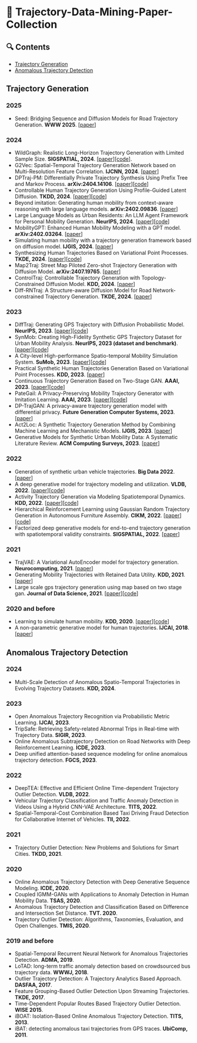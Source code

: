 # :panda_face: Trajectory-Data-Mining-Paper-Collection

## :mag: Contents
- [Trajectory Generation](#Trajectory-Generation)
- [Anomalous Trajectory Detection](#Anomalous-Trajectory-Detection)

## Trajectory Generation
### 2025
- Seed: Bridging Sequence and Diffusion Models for Road Trajectory Generation. **WWW 2025**. [[paper](https://openreview.net/pdf?id=L6I2KSXiPN)]
### 2024
- WildGraph: Realistic Long-Horizon Trajectory Generation with Limited Sample Size. **SIGSPATIAL, 2024**. [[paper](https://dl.acm.org/doi/abs/10.1145/3678717.3691265)][[code]](https://github.com/aliwister/wildgraph).
- G2Vec: Spatial-Temporal Trajectory Generation Network based on Multi-Resolution Feature Correlation. **IJCNN, 2024**. [[paper](https://ieeexplore.ieee.org/abstract/document/10650806)]
- DPTraj-PM: Differentially Private Trajectory Synthesis Using Prefix Tree and Markov Process. **arXiv:2404.14106**. [[paper](https://arxiv.org/pdf/2404.14106)][[code](https://github.com/wnn5/DP-PrefixTreeMarkov)]
- Controllable Human Trajectory Generation Using Profile-Guided Latent Diffusion. **TKDD, 2024**. [[paper](https://dl.acm.org/doi/pdf/10.1145/3701736)][[code](https://github.com/tsinghua-fib-lab/User-Profile-Guided-Latent-Diffusion)]
- Beyond imitation: Generating human mobility from context-aware reasoning with large language models. **arXiv:2402.09836**. [[paper](https://arxiv.org/pdf/2402.09836)]
- Large Language Models as Urban Residents: An LLM Agent Framework for Personal Mobility Generation. **NeurIPS, 2024**. [[paper](https://arxiv.org/pdf/2402.14744)][[code](https://github.com/Wangjw6/LLMob)]
- MobilityGPT: Enhanced Human Mobility Modeling with a GPT model. **arXiv:2402.03264**. [[paper](https://arxiv.org/pdf/2402.03264)]
- Simulating human mobility with a trajectory generation framework based on diffusion model. **IJGIS, 2024**. [[paper](https://www.researchgate.net/profile/Chen-Chu-17/publication/378022332_Simulating_human_mobility_with_a_trajectory_generation_framework_based_on_diffusion_model/links/65cc2e5c790074549783cbf7/Simulating-human-mobility-with-a-trajectory-generation-framework-based-on-diffusion-model.pdf)]
- Synthesizing Human Trajectories Based on Variational Point Processes. **TKDE, 2024**. [[paper](https://ieeexplore.ieee.org/document/10239531)][[code](https://github.com/tsinghua-fib-lab/TrajSynVAE)]
- Map2Traj: Street Map Piloted Zero-shot Trajectory Generation with Diffusion Model. **arXiv:2407.19765**. [[paper](https://arxiv.org/pdf/2407.19765)]
- ControlTraj: Controllable Trajectory Generation with Topology-Constrained Diffusion Model. **KDD, 2024**. [[paper](https://arxiv.org/pdf/2404.15380)]
- Diff-RNTraj: A Structure-aware Diffusion Model for Road Network-constrained Trajectory Generation. **TKDE, 2024**. [[paper](https://arxiv.org/pdf/2402.07369.pdf)]
### 2023
- DiffTraj: Generating GPS Trajectory with Diffusion Probabilistic Model. **NeurIPS, 2023**. [[paper](https://openreview.net/pdf?id=ykMdzevPkJ)][[code](https://github.com/Yasoz/DiffTraj)]
- SynMob: Creating High-Fidelity Synthetic GPS Trajectory Dataset for Urban Mobility Analysis. **NeurIPS, 2023 (dataset and benchmark)**. [[paper](https://openreview.net/pdf?id=oz4AGs0phP)][[code](https://github.com/Yasoz/SynMob)]
- A City-level High-performance Spatio-temporal Mobility Simulation System. **SuMob, 2023**. [[paper](https://dl.acm.org/doi/pdf/10.1145/3615899.3627936)][[code](https://github.com/tsinghua-fib-lab/Mobility-Simulation-System)]
- Practical Synthetic Human Trajectories Generation Based on Variational Point Processes. **KDD, 2023**. [[paper](https://dl.acm.org/doi/pdf/10.1145/3580305.3599888)]
- Continuous Trajectory Generation Based on Two-Stage GAN. **AAAI, 2023**. [[paper](https://www.google.com/url?sa=t&source=web&rct=j&opi=89978449&url=https://ojs.aaai.org/index.php/AAAI/article/view/25557/25329&ved=2ahUKEwil8JHai5mFAxWyyDgGHbHkBlsQFnoECA4QAQ&usg=AOvVaw0cz9me2s6QcRgonGhnu3BW)][[code](https://github.com/WenMellors/TS-TrajGen)]
- PateGail: A Privacy-Preserving Mobility Trajectory Generator with Imitation Learning. **AAAI, 2023**. [[paper](https://ojs.aaai.org/index.php/AAAI/article/view/26700)][[code](https://github.com/tsinghua-fib-lab/PateGail)]
- DP-TrajGAN: A privacy-aware trajectory generation model with differential privacy. **Future Generation Computer Systems, 2023**. [[paper](https://www.sciencedirect.com/science/article/abs/pii/S0167739X22004319)]
- Act2Loc: A Synthetic Trajectory Generation Method by Combining Machine Learning and Mechanistic Models. **IJGIS, 2023**. [[paper](https://www.tandfonline.com/doi/full/10.1080/13658816.2023.2292570)]
- Generative Models for Synthetic Urban Mobility Data: A Systematic Literature Review. **ACM Computing Surveys, 2023**. [[paper](https://dl.acm.org/doi/pdf/10.1145/3610224)]
### 2022
- Generation of synthetic urban vehicle trajectories. **Big Data 2022**. [[paper](https://drive.google.com/file/d/1NEKZGhilyNiM9QBhWTCzBsmbnQJVUMAQ/view)]
- A deep generative model for trajectory modeling and utilization. **VLDB, 2022**. [[paper](https://www.vldb.org/pvldb/vol16/p973-li.pdf)][[code](https://github.com/wangyong01/MTNet_Code)]
- Activity Trajectory Generation via Modeling Spatiotemporal Dynamics. **KDD, 2022**. [[paper](https://dl.acm.org/doi/pdf/10.1145/3534678.3542671)][[code](https://github.com/tsinghua-fib-lab/Activity-Trajectory-Generation)]
- Hierarchical Reinforcement Learning using Gaussian Random Trajectory Generation in Autonomous Furniture Assembly. **CIKM, 2022**. [[paper](https://dl.acm.org/doi/abs/10.1145/3511808.3557078)][[code](https://github.com/WonJoon-Yun/GRT-HL)]
- Factorized deep generative models for end-to-end trajectory generation with spatiotemporal validity constraints. **SIGSPATIAL, 2022**. [[paper](https://dl.acm.org/doi/pdf/10.1145/3557915.3560994)]
### 2021
- TrajVAE: A Variational AutoEncoder model for trajectory generation. **Neurocomputing, 2021**. [[paper](https://www.sciencedirect.com/science/article/abs/pii/S0925231220312017)]
- Generating Mobility Trajectories with Retained Data Utility. **KDD, 2021**. [[paper](https://github.com/caochuntu/KDD2021_guizu)]
- Large scale gps trajectory generation using map based on two stage gan. **Journal of Data Science, 2021**. [[paper](https://jds-online.org/journal/JDS/article/108/info)][[code](https://github.com/XingruiWang/Two-Stage-Gan-in-trajectory-generation)]
### 2020 and before
- Learning to simulate human mobility. **KDD, 2020**. [[paper](https://dl.acm.org/doi/10.1145/3394486.3412862)][[code](https://github.com/FIBLAB/MoveSim)]
- A non-parametric generative model for human trajectories. **IJCAI, 2018**. [[paper](https://www.ijcai.org/proceedings/2018/0530.pdf)]

## Anomalous Trajectory Detection
### 2024
- Multi-Scale Detection of Anomalous Spatio-Temporal Trajectories in Evolving Trajectory Datasets. **KDD, 2024**.
### 2023
- Open Anomalous Trajectory Recognition via Probabilistic Metric Learning. **IJCAI, 2023**.
- TripSafe: Retrieving Safety-related Abnormal Trips in Real-time with Trajectory Data. **SIGIR, 2023**.
- Online Anomalous Subtrajectory Detection on Road Networks with Deep Reinforcement Learning. **ICDE, 2023**.
- Deep unified attention-based sequence modeling for online anomalous trajectory detection. **FGCS, 2023**.
### 2022
- DeepTEA: Effective and Efficient Online Time-dependent Trajectory Outlier Detection. **VLDB, 2022**.
- Vehicular Trajectory Classification and Traffic Anomaly Detection in Videos Using a Hybrid CNN-VAE Architecture. **TITS, 2022**.
- Spatial-Temporal-Cost Combination Based Taxi Driving Fraud Detection for Collaborative Internet of Vehicles. **TII, 2022**.
### 2021
- Trajectory Outlier Detection: New Problems and Solutions for Smart Cities. **TKDD, 2021**.
### 2020
- Online Anomalous Trajectory Detection with Deep Generative Sequence Modeling. **ICDE, 2020**.
- Coupled IGMM-GANs with Applications to Anomaly Detection in Human Mobility Data. **TSAS, 2020**.
- Anomalous Trajectory Detection and Classification Based on Difference and Intersection Set Distance. **TVT. 2020**.
- Trajectory Outlier Detection: Algorithms, Taxonomies, Evaluation, and Open Challenges. **TMIS, 2020**.
### 2019 and before
- Spatial-Temporal Recurrent Neural Network for Anomalous Trajectories Detection. **ADMA, 2019**.
- LoTAD: long-term traffic anomaly detection based on crowdsourced bus trajectory data. **WWWJ, 2018**.
- Outlier Trajectory Detection: A Trajectory Analytics Based Approach. **DASFAA, 2017**.
- Feature Grouping-Based Outlier Detection Upon Streaming Trajectories. **TKDE, 2017**.
- Time-Dependent Popular Routes Based Trajectory Outlier Detection. **WISE 2015**.
- iBOAT: Isolation-Based Online Anomalous Trajectory Detection. **TITS, 2013**.
- iBAT: detecting anomalous taxi trajectories from GPS traces. **UbiComp, 2011**.
